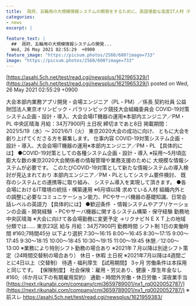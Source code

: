 ```yaml
---
title:  政府、五輪用の大規模情報システムの開発をするために、英語堪能な高度IT人材（PM・PL）の募集を今から開始　月給34万★5  
categories:
- news
excerpt: |
  
feature_text: |
  ##  政府、五輪用の大規模情報システムの開発...
  Wed, 26 May 2021 02:55:29  +0900
feature_image: "https://picsum.photos/2560/600?image=733"
image: "https://picsum.photos/2560/600?image=733"
---
```


[https://asahi.5ch.net/test/read.cgi/newsplus/1621965329/](https://asahi.5ch.net/test/read.cgi/newsplus/1621965329/)
posted on Wed, 26 May 2021 02:55:29  +0900

<!--more-->

大会本部内業務アプリ開発・会場エンジニア（PL・PM）／係長 契約社員 公益財団法人東京オリンピック・パラリンピック競技大会組織委員会 COVID-19対策システム企画・設計・導入、大会会場IT機器の運用※本部内エンジニア／PM・PL 中央区晴海 月給：34万7900円 土日祝 締切まであと8日 掲載期間：2021/5/19（水）〜 2021/6/1（火） 東京2020大会の成功に向け、 ともに大会を創り上げてくださる方を募集します。 仕事内容 COVID-19対策システム企画・設計・導入、大会会場IT機器の運用※本部内エンジニア／PM・PL 【具体的には】 ●COVID-19対策としての各種システム企画・設計・導入 ※採用〜5月頃迄 膨大な数の東京2020大会関係者の情報管理や業務支援のために 大規模な情報システムが必要です。 このたびCOVID-19対策として新たな情報システムの導入検討が見込まれており 本部内エンジニア／PM・PLとしてシステム要件検討、 既存のシステムとの連携等に取り組み、 システム導入を実現して頂きます。 ●各会場におけるIT環境の統括・構築運用 ※6月頃以降 求めている人材 組織内外との調整に必要なコミュニケーション能力、PCやサーバ機器の基礎知識、日常会話レベルの英語力 【具体的には】 ●歓迎条件 ・情報システムやアプリケーションの企画・開発経験 ・PCやサーバ機器に関するシステム構築・保守経験 勤務地 中央区晴海 ※大会に向けて各会場勤務に変更予定 →リクナビＮＥＸＴ上の地域分類では…… 東京23区 給与 月給：34万7900円 勤務時間 シフト制 1日の実働時間 #160;7時間45分 以下より選択 7:30〜16:15 8:00〜16:45 8:30〜17:15 9:00〜17:45 9:30〜18:15 10:00〜18:45 10:30〜19:15 11:00〜19:45 休憩／12:00〜13:00 ※業務により特別シフト勤務の場合あり ※2021年７月以降は別途シフト策定（24時間交替制の場合あり） 休日・休暇 土日祝 ※2021年7月以降は4週間ごとに4日以上（交替制） 待遇・福利厚生 【試用期間】 3ヶ月 労働条件は本採用と同じです。 【保険制度】 社会保険：雇用・労災あり、健康・厚生年金なし #160;（6か月以下の有期雇用契約） 通勤・時間外労働・休日労働・深夜業手当 [https://next.rikunabi.com/company/cmi3659789001/nx1_rq0020052787/](https://next.rikunabi.com/company/cmi3659789001/nx1_rq0020052787/) ※前スレ https://asahi.5ch.net/test/read.cgi/newsplus/1621959383/
